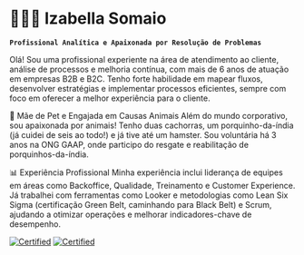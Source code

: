 # 👩🏻‍💻 Izabella Somaio

**`Profissional Analítica e Apaixonada por Resolução de Problemas`**

Olá! Sou uma profissional experiente na área de atendimento ao cliente, análise de processos e melhoria contínua, com mais de 6 anos de atuação em empresas B2B e B2C. Tenho forte habilidade em mapear fluxos, desenvolver estratégias e implementar processos eficientes, sempre com foco em oferecer a melhor experiência para o cliente.

🐾 Mãe de Pet e Engajada em Causas Animais
Além do mundo corporativo, sou apaixonada por animais! Tenho duas cachorras, um porquinho-da-índia (já cuidei de seis ao todo!) e já tive até um hamster. Sou voluntária há 3 anos na ONG GAAP, onde participo do resgate e reabilitação de porquinhos-da-índia.

📊 Experiência Profissional
Minha experiência inclui liderança de equipes em áreas como Backoffice, Qualidade, Treinamento e Customer Experience. Já trabalhei com ferramentas como Looker e metodologias como Lean Six Sigma (certificação Green Belt, caminhando para Black Belt) e Scrum, ajudando a otimizar operações e melhorar indicadores-chave de desempenho.

<a href="fm2s.com.br/certificados/298626"><img src="https://img.shields.io/badge/Certified-Lean%20Six%20Sigma%20--%20Green%20Belt-Green?labelColor=White&style=for-the-badge&link=fm2s.com.br/certificados/298626" alt="Certified" /></a>
<a href="https://www.udemy.com/certificate/UC-2a45750c-3a82-4c51-aa14-2daeab8fd1c3/"><img src="https://img.shields.io/badge/Certified-SCRUM-PINK?labelColor=White&style=for-the-badge&link=https://www.udemy.com/certificate/UC-2a45750c-3a82-4c51-aa14-2daeab8fd1c3/" alt="Certified" /></a>
